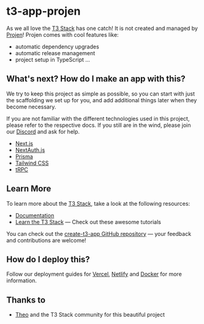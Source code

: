# t3-app-projen

As we all love the [T3 Stack](https://create.t3.gg/) has one catch! It is not created and managed by [Projen](https://github.com/projen/projen)! Projen comes with cool features like:

* automatic dependency upgrades
* automatic release management
* project setup in TypeScript
...

## What's next? How do I make an app with this?

We try to keep this project as simple as possible, so you can start with just the scaffolding we set up for you, and add additional things later when they become necessary.

If you are not familiar with the different technologies used in this project, please refer to the respective docs. If you still are in the wind, please join our [Discord](https://t3.gg/discord) and ask for help.

* [Next.js](https://nextjs.org)
* [NextAuth.js](https://next-auth.js.org)
* [Prisma](https://prisma.io)
* [Tailwind CSS](https://tailwindcss.com)
* [tRPC](https://trpc.io)

## Learn More

To learn more about the [T3 Stack](https://create.t3.gg/), take a look at the following resources:

* [Documentation](https://create.t3.gg/)
* [Learn the T3 Stack](https://create.t3.gg/en/faq#what-learning-resources-are-currently-available) — Check out these awesome tutorials

You can check out the [create-t3-app GitHub repository](https://github.com/t3-oss/create-t3-app) — your feedback and contributions are welcome!

## How do I deploy this?

Follow our deployment guides for [Vercel](https://create.t3.gg/en/deployment/vercel), [Netlify](https://create.t3.gg/en/deployment/netlify) and [Docker](https://create.t3.gg/en/deployment/docker) for more information.

## Thanks to

* [Theo]() and the T3 Stack community for this beautiful project
